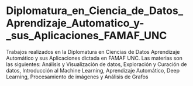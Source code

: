 # Diplomatura_en_Ciencia_de_Datos_Aprendizaje_Automatico_y-_sus_Aplicaciones_FAMAF_UNC
Trabajos realizados en la Diplomatura en Ciencias de Datos Aprendizaje Automático y sus Aplicaciones dictada en FAMAF UNC. Las materias son las siguientes: Análisis y Visualización de datos, Exploración y Curación de datos, Introducción al Machine Learning, Aprendizaje Automático, Deep Learning, Procesamiento de imágenes y Análisis de Grafos
